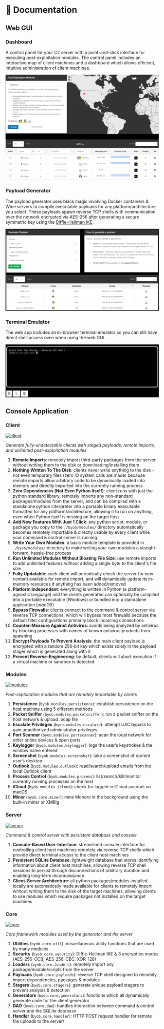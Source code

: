 # 📃 Documentation

## Web GUI

### Dashboard

A control panel for your C2 server with a point-and-click interface for executing post-exploitation modules. The control panel includes an interactive map of client machines and a dashboard which allows efficient, intuitive administration of client machines.

[![dashboard\_preview](https://github.com/malwaredllc/byob/raw/master/web-gui/buildyourownbotnet/assets/images/previews/preview-dashboard.png)](https://github.com/malwaredllc/byob/blob/master/web-gui/buildyourownbotnet/assets/images/previews/preview-dashboard.png)

### Payload Generator

The payload generator uses black magic involving Docker containers & Wine servers to compile executable payloads for any platform/architecture you select. These payloads spawn reverse TCP shells with communication over the network encrypted via AES-256 after generating a secure symmetric key using the [Diffie-Hellman IKE](https://tools.ietf.org/html/rfc2409).

[![payloads\_preview](https://github.com/malwaredllc/byob/raw/master/web-gui/buildyourownbotnet/assets/images/previews/preview-payloads2.png)](https://github.com/malwaredllc/byob/blob/master/web-gui/buildyourownbotnet/assets/images/previews/preview-payloads2.png)

### Terminal Emulator

The web app includes an in-browser terminal emulator so you can still have direct shell access even when using the web GUI.

[![terminal\_preview](https://github.com/malwaredllc/byob/raw/master/web-gui/buildyourownbotnet/assets/images/previews/preview-shell.png)](https://github.com/malwaredllc/byob/blob/master/web-gui/buildyourownbotnet/assets/images/previews/preview-shell.png)

## Console Application

### Client

[![client](https://camo.githubusercontent.com/574ffb83d545219304764027c73c4825fc35606b9ac28094e315906746ffa1b2/68747470733a2f2f696d672e736869656c64732e696f2f62616467652f62796f622d636c69656e742d626c75652e737667)](https://github.com/malwaredllc/byob/blob/master/byob/payloads.py)

_Generate fully-undetectable clients with staged payloads, remote imports, and unlimited post-exploitation modules_

1. **Remote Imports**: remotely import third-party packages from the server without writing them to the disk or downloading/installing them
2. **Nothing Written To The Disk**: clients never write anything to the disk - not even temporary files (zero IO system calls are made) because remote imports allow arbitrary code to be dynamically loaded into memory and directly imported into the currently running process
3. **Zero Dependencies (Not Even Python Itself)**: client runs with just the python standard library, remotely imports any non-standard packages/modules from the server, and can be compiled with a standalone python interpreter into a portable binary executable formatted for any platform/architecture, allowing it to run on anything, even when Python itself is missing on the target host
4. **Add New Features With Just 1 Click**: any python script, module, or package you copy to the `./byob/modules/` directory automatically becomes remotely importable & directly usable by every client while your command & control server is running
5. **Write Your Own Modules**: a basic module template is provided in `./byob/modules/` directory to make writing your own modules a straight-forward, hassle-free process
6. **Run Unlimited Modules Without Bloating File Size**: use remote imports to add unlimited features without adding a single byte to the client's file size
7. **Fully Updatable**: each client will periodically check the server for new content available for remote import, and will dynamically update its in-memory resources if anything has been added/removed
8. **Platform Independent**: everything is written in Python (a platform-agnostic language) and the clients generated can optionally be compiled into a portable executable (_Windows_) or bundled into a standalone application (_macOS_)
9. **Bypass Firewalls**: clients connect to the command & control server via reverse TCP connections, which will bypass most firewalls because the default filter configurations primarily block incoming connections
10. **Counter-Measure Against Antivirus**: avoids being analyzed by antivirus by blocking processes with names of known antivirus products from spawning
11. **Encrypt Payloads To Prevent Analysis**: the main client payload is encrypted with a random 256-bit key which exists solely in the payload stager which is generated along with it
12. **Prevent Reverse-Engineering**: by default, clients will abort execution if a virtual machine or sandbox is detected

### Modules

[![modules](https://camo.githubusercontent.com/fc66ac7aceb84eed550a0172928090582f7e4871ffb2c7a642c6ae89d1961efc/68747470733a2f2f696d672e736869656c64732e696f2f62616467652f62796f622d6d6f64756c65732d626c75652e737667)](https://github.com/malwaredllc/byob/blob/master/byob/modules)

_Post-exploitation modules that are remotely importable by clients_

1. **Persistence** (`byob.modules.persistence`): establish persistence on the host machine using 5 different methods
2. **Packet Sniffer** (`byob.modules.packetsniffer`): run a packet sniffer on the host network & upload .pcap file
3. **Escalate Privileges** (`byob.modules.escalate`): attempt UAC bypass to gain unauthorized administrator privileges
4. **Port Scanner** (`byob.modules.portscanner`): scan the local network for other online devices & open ports
5. **Keylogger** (`byob.modules.keylogger`): logs the user’s keystrokes & the window name entered
6. **Screenshot** (`byob.modules.screenshot`): take a screenshot of current user’s desktop
7. **Outlook** (`byob.modules.outlook`): read/search/upload emails from the local Outlook client
8. **Process Control** (`byob.modules.process`): list/search/kill/monitor currently running processes on the host
9. **iCloud** (`byob.modules.icloud`): check for logged in iCloud account on macOS
10. **Miner** (`byob.core.miner`): mine Monero in the background using the built-in miner or XMRig

### Server

[![server](https://camo.githubusercontent.com/6f9c36c88120175f8b947df3cb3b535ab238712f362f73bd3f4ea35832db9a0a/68747470733a2f2f696d672e736869656c64732e696f2f62616467652f62796f622d7365727665722d626c75652e737667)](https://github.com/malwaredllc/byob/blob/master/byob/server.py)

_Command & control server with persistent database and console_

1. **Console-Based User-Interface**: streamlined console interface for controlling client host machines remotely via reverse TCP shells which provide direct terminal access to the client host machines
2. **Persistent SQLite Database**: lightweight database that stores identifying information about client host machines, allowing reverse TCP shell sessions to persist through disconnections of arbitrary duration and enabling long-term reconnaissance
3. **Client-Server Architecture**: all python packages/modules installed locally are automatically made available for clients to remotely import without writing them to the disk of the target machines, allowing clients to use modules which require packages not installed on the target machines

### Core

[![core](https://camo.githubusercontent.com/538a7ea1f0ae8a7f9a96f8f305bc81735926c3df2a82ece348d8c62b302d44bc/68747470733a2f2f696d672e736869656c64732e696f2f62616467652f62796f622d636f72652d626c75652e737667)](https://github.com/malwaredllc/byob/blob/master/byob/core)

_Core framework modules used by the generator and the server_

1. **Utilities** (`byob.core.util`): miscellaneous utility functions that are used by many modules
2. **Security** (`byob.core.security`): Diffie-Hellman IKE & 3 encryption modes (AES-256-OCB, AES-256-CBC, XOR-128)
3. **Loaders** (`byob.core.loaders`): remotely import any package/module/scripts from the server
4. **Payloads** (`byob.core.payloads`): reverse TCP shell designed to remotely import dependencies, packages & modules
5. **Stagers** (`byob.core.stagers`): generate unique payload stagers to prevent analysis & detection
6. **Generators** (`byob.core.generators`): functions which all dynamically generate code for the client generator
7. **DAO** (`byob.core.dao`): handles interaction between command & control server and the SQLite database
8. **Handler** (`byob.core.handler`): HTTP POST request handler for remote file uploads to the server\
